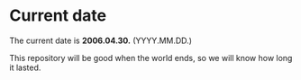 # Current date

The current date is **2006.04.30.** (YYYY.MM.DD.)

This repository will be good when the world ends, so we will know how long it lasted.